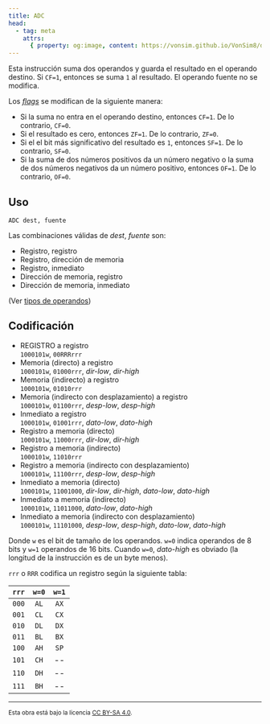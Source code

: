 ```yaml
---
title: ADC
head:
  - tag: meta
    attrs:
      { property: og:image, content: https://vonsim.github.io/VonSim8/docs/og/cpu/instructions/adc.png }
---
```


Esta instrucción suma dos operandos y guarda el resultado en el operando destino. Si `CF=1`, entonces se suma `1` al resultado. El operando fuente no se modifica.

Los [_flags_](/VonSim8/docs/cpu/#flags) se modifican de la siguiente manera:

- Si la suma no entra en el operando destino, entonces `CF=1`. De lo contrario, `CF=0`.
- Si el resultado es cero, entonces `ZF=1`. De lo contrario, `ZF=0`.
- Si el el bit más significativo del resultado es `1`, entonces `SF=1`. De lo contrario, `SF=0`.
- Si la suma de dos números positivos da un número negativo o la suma de dos números negativos da un número positivo, entonces `OF=1`. De lo contrario, `OF=0`.

## Uso

```vonsim
ADC dest, fuente
```

Las combinaciones válidas de _dest_, _fuente_ son:

- Registro, registro
- Registro, dirección de memoria
- Registro, inmediato
- Dirección de memoria, registro
- Dirección de memoria, inmediato

(Ver [tipos de operandos](/VonSim8/docs/cpu/assembly/#operandos))

## Codificación

- REGISTRO a registro  
  `1000101w`, `00RRRrrr`
- Memoria (directo) a registro  
  `1000101w`, `01000rrr`, _dir-low_, _dir-high_
- Memoria (indirecto) a registro  
  `1000101w`, `01010rrr`
- Memoria (indirecto con desplazamiento) a registro  
  `1000101w`, `01100rrr`, _desp-low_, _desp-high_
- Inmediato a registro  
  `1000101w`, `01001rrr`, _dato-low_, _dato-high_
- Registro a memoria (directo)  
  `1000101w`, `11000rrr`, _dir-low_, _dir-high_
- Registro a memoria (indirecto)  
  `1000101w`, `11010rrr`
- Registro a memoria (indirecto con desplazamiento)  
  `1000101w`, `11100rrr`, _desp-low_, _desp-high_
- Inmediato a memoria (directo)  
  `1000101w`, `11001000`, _dir-low_, _dir-high_, _dato-low_, _dato-high_
- Inmediato a memoria (indirecto)  
  `1000101w`, `11011000`, _dato-low_, _dato-high_
- Inmediato a memoria (indirecto con desplazamiento)  
  `1000101w`, `11101000`, _desp-low_, _desp-high_, _dato-low_, _dato-high_

Donde `w` es el bit de tamaño de los operandos. `w=0` indica operandos de 8 bits y `w=1` operandos de 16 bits. Cuando `w=0`, _dato-high_ es obviado (la longitud de la instrucción es de un byte menos).

`rrr` o `RRR` codifica un registro según la siguiente tabla:

| `rrr` | `w=0` | `w=1` |
| :---: | :---: | :---: |
| `000` | `AL`  | `AX`  |
| `001` | `CL`  | `CX`  |
| `010` | `DL`  | `DX`  |
| `011` | `BL`  | `BX`  |
| `100` | `AH`  | `SP`  |
| `101` | `CH`  |  --   |
| `110` | `DH`  |  --   |
| `111` | `BH`  |  --   |

---

<small>Esta obra está bajo la licencia <a target="_blank" rel="license noopener noreferrer" href="http://creativecommons.org/licenses/by-sa/4.0/">CC BY-SA 4.0</a>.</small>
